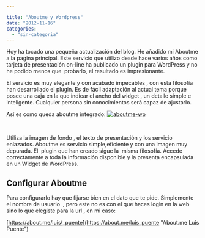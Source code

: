 ```yaml
---

title: "Aboutme y Wordpress"
date: "2012-11-16"
categories: 
  - "sin-categoria"
---
```


Hoy ha tocado una pequeña actualización del blog. He añadido mi Aboutme a la pagina principal. Este servicio que utilizo desde hace varios años como tarjeta de presentación on-line ha publicado un plugin para WordPress y no he podido menos que  probarlo, el resultado es impresionante.

El servicio es muy elegante y con acabado impecables , con esta filosofía han desarrollado el plugin. Es de fácil adaptación al actual tema porque posee una caja en la que indicar el ancho del widget , un detalle simple e inteligente. Cualquier persona sin conocimientos será capaz de ajustarlo.

Así es como queda aboutme integrado: [![aboutme-wp](images/8145813107_31047a2e8b_z.jpg "about.me")](https://www.flickr.com/photos/12949201@N08/8145813107/ "aboutme-wp por sicotico, en Flickr")

 

Utiliza la imagen de fondo , el texto de presentación y los servicio enlazados. Aboutme es servicio simple,eficiente y con una imagen muy depurada. El  plugin que han creado sigue la  misma filosofía. Accede correctamente a toda la información disponible y la presenta encapsulada en un Widget de WordPress.

## Configurar Aboutme

Para configurarlo hay que fijarse bien en el dato que te pide. Simplemente el nombre de usuario  , pero este no es con el que haces login en la web sino lo que elegiste para la url , en mi caso:

[https://about.me/luis\_puente](https://about.me/luis_puente "About.me Luis Puente")
